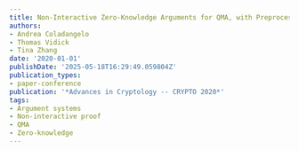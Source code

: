 ```yaml
---
title: Non-Interactive Zero-Knowledge Arguments for QMA, with Preprocessing
authors:
- Andrea Coladangelo
- Thomas Vidick
- Tina Zhang
date: '2020-01-01'
publishDate: '2025-05-18T16:29:49.059804Z'
publication_types:
- paper-conference
publication: '*Advances in Cryptology -- CRYPTO 2020*'
tags:
- Argument systems
- Non-interactive proof
- QMA
- Zero-knowledge
---
```

